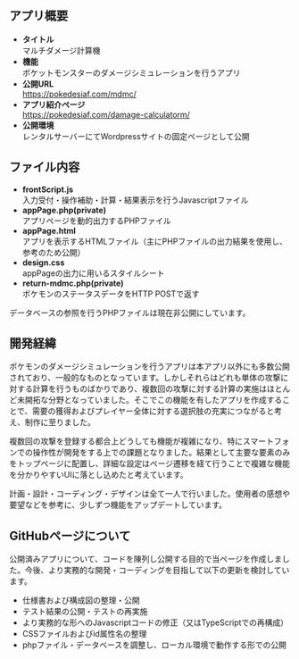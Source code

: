 ## アプリ概要
* **タイトル**  
マルチダメージ計算機
* **機能**  
ポケットモンスターのダメージシミュレーションを行うアプリ
* **公開URL**  
https://pokedesiaf.com/mdmc/
* **アプリ紹介ページ**  
https://pokedesiaf.com/damage-calculatorm/ 
* **公開環境**  
レンタルサーバーにてWordpressサイトの固定ページとして公開

## ファイル内容
* **frontScript.js**  
入力受付・操作補助・計算・結果表示を行うJavascriptファイル
* **appPage.php(private)**  
アプリページを動的出力するPHPファイル
* **appPage.html**  
アプリを表示するHTMLファイル（主にPHPファイルの出力結果を使用し、参考のため公開）
* **design.css**  
appPageの出力に用いるスタイルシート
* **return-mdmc.php(private)**  
ポケモンのステータスデータをHTTP POSTで返す

データベースの参照を行うPHPファイルは現在非公開にしています。

## 開発経緯
ポケモンのダメージシミュレーションを行うアプリは本アプリ以外にも多数公開されており、一般的なものとなっています。しかしそれらはどれも単体の攻撃に対する計算を行うものばかりであり、複数回の攻撃に対する計算の実施はほとんど未開拓な分野となっていました。そこでこの機能を有したアプリを作成することで、需要の獲得およびプレイヤー全体に対する選択肢の充実につながると考え、制作に至りました。  

複数回の攻撃を登録する都合上どうしても機能が複雑になり、特にスマートフォンでの操作性が開発をする上での課題となりました。結果として主要な要素のみをトップページに配置し、詳細な設定はページ遷移を経て行うことで複雑な機能を分かりやすいUIに落とし込めたと考えています。  

計画・設計・コーディング・デザインは全て一人で行いました。使用者の感想や要望などを参考に、少しずつ機能をアップデートしています。

## GitHubページについて
公開済みアプリについて、コードを陳列し公開する目的で当ページを作成しました。今後、より実務的な開発・コーディングを目指して以下の更新を検討しています。
* 仕様書および構成図の整理・公開
* テスト結果の公開・テストの再実施
* より実務的な形へのJavascriptコードの修正（又はTypeScriptでの再構成）
* CSSファイルおよびid属性名の整理
* phpファイル・データベースを調整し、ローカル環境で動作する形での公開
